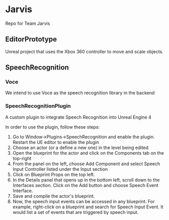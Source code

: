 # Jarvis
Repo for Team Jarvis

## EditorPrototype
Unreal project that uses the Xbox 360 controller to move and scale objects.

## SpeechRecognition
### Voce
We intend to use Voce as the speech recognition library in the backend

### SpeechRecognitionPlugin
A custom plugin to integrate Speech Recognition into Unreal Engine 4

In order to use the plugin, follow these steps:

1. Go to Window->Plugins->SpeechRecognition and enable the plugin. Restart the UE editor to enable the plugin
2. Choose an actor (or a define a new one) in the level being edited
3. Open the blueprint for the actor and click on the Components tab on the top-right
4. From the panel on the left, choose Add Component and select Speech Input Controller listed under the Input section
5. Click on Blueprint Props on the top left. 
6. In the Details panel that opens up in the bottom left, scroll down to the Interfaces section. Click on the Add button and choose Speech Event Interface.
7. Save and compile the actor's blueprint.
8. Now, the speech input events can be accessed in any blueprint. For example, right-click on a blueprint and search for Speech Input Event. It would list a set of events that are triggered by speech input.
